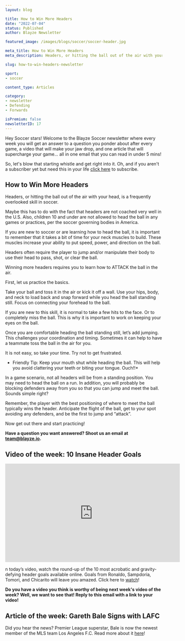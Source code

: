 ```yaml
---
layout: blog

title: How to Win More Headers
date: "2022-07-04"
status: Published
author: Blayze Newsletter

featured_image: /images/blogs/soccer/soccer-header.jpg

meta_title: How to Win More Headers
meta_description: Headers, or hitting the ball out of the air with your head, is a frequently overlooked skill in soccer. Learn how to improve your headers here.

slug: how-to-win-headers-newsletter

sport:
- soccer

content_type: Articles

category:
- newsletter
- Defending
- Forwards

isPremium: false
newsletterID: 17
---
```



Hey Soccer stars! Welcome to the Blayze Soccer newsletter where every week you will get an answer to a question you ponder about after every game, a video that will make your jaw drop, and one article that will supercharge your game... all in one email that you can read in under 5 mins! 

So, let's blow that starting whistle and get right into it.  Oh, and if you aren't a subscriber yet but need this in your life [click here](https://racers360.activehosted.com/f/17) to subscribe.

<div class="_form_17"></div>

## How to Win More Headers

Headers, or hitting the ball out of the air with your head, is a frequently overlooked skill in soccer.

Maybe this has to do with the fact that headers are not coached very well in the U.S. Also, children 10 and under are not allowed to head the ball in any games or practices, per the soccer governing bodies in America.

If you are new to soccer or are learning how to head the ball, it is important to remember that it takes a bit of time for your neck muscles to build. These muscles increase your ability to put speed, power, and direction on the ball.

Headers often require the player to jump and/or manipulate their body to use their head to pass, shot, or clear the ball.

Winning more headers requires you to learn how to ATTACK the ball in the air.

First, let us practice the basics.

Take your ball and toss it in the air or kick it off a wall. Use your hips, body, and neck to load back and snap forward while you head the ball standing still. Focus on connecting your forehead to the ball.

If you are new to this skill, it is normal to take a few hits to the face. Or to completely miss the ball. This is why it is important to work on keeping your eyes on the ball.

Once you are comfortable heading the ball standing still, let’s add jumping. This challenges your coordination and timing. Sometimes it can help to have a teammate toss the ball in the air for you.

It is not easy, so take your time. Try not to get frustrated.

- Friendly Tip: Keep your mouth shut while heading the ball. This will help you avoid clattering your teeth or biting your tongue. Ouch!!*

In a game scenario, not all headers will be from a standing position. You may need to head the ball on a run. In addition, you will probably be blocking defenders away from you so that you can jump and meet the ball. Sounds simple right?

Remember, the player with the best positioning of where to meet the ball typically wins the header. Anticipate the flight of the ball, get to your spot avoiding any defenders, and be the first to jump and “attack”.

Now get out there and start practicing!

**Have a question you want answered?  Shoot us an email at [team@blayze.io](mailto:team@blayze.io).**



## Video of the week: 10 Insane Header Goals

<iframe width="560" height="315" src="https://www.youtube.com/embed/UCMGXZfTVoI" title="YouTube video player" frameborder="0" allow="accelerometer; autoplay; clipboard-write; encrypted-media; gyroscope; picture-in-picture" allowfullscreen></iframe>

n today’s video, watch the round-up of the 10 most acrobatic and gravity-defying header goals available online. Goals from Ronaldo, Sampdoria, Tomori, and Chicarito will leave you amazed. Click here to [watch](https://youtu.be/UCMGXZfTVoI)!

**Do you have a video you think is worthy of being next week's video of the week? Well, we want to see that! Reply to this email with a link to your video!**



## Article of the week: Gareth Bale Signs with LAFC

Did you hear the news? Premier League superstar, Bale is now the newest member of the MLS team Los Angeles F.C. Read more about it [here](https://www.mlssoccer.com/news/a-ferrari-like-signing-behind-gareth-bale-joining-mls-cup-hungry-lafc?utm_source=TWIM&utm_medium=Email&utm_content=TwimHero&utm_campaign=MLSTWIM20220630_Static_Schedule_Dynamic)!



